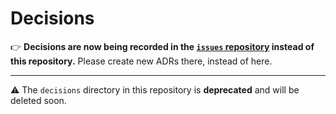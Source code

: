 # Decisions

👉 **Decisions are now being recorded in the [`issues` repository](https://github.com/microbiomedata/issues/tree/main/decisions) instead of this repository.** Please create new ADRs there, instead of here.

---

⚠️ The `decisions` directory in this repository is **deprecated** and will be deleted soon.
